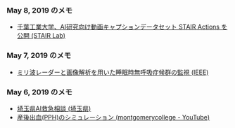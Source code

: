 ### May 8, 2019 のメモ
* [千葉工業大学、AI研究向け動画キャプションデータセット STAIR Actions を公開 (STAIR Lab)](https://sa-captions.stair.center/)

### May 7, 2019 のメモ
* [ミリ波レーダーと画像解析を用いた睡眠時無呼吸症候群の監視 (IEEE)](https://ieeexplore.ieee.org/document/8695699)

### May 6, 2019 のメモ
* [埼玉県AI救急相談 (埼玉県)](https://www.pref.saitama.lg.jp/a0703/aikyukyu.html)
* [産後出血(PPH)のシミュレーション (montgomerycollege - YouTube)](https://www.youtube.com/watch?v=MxKiGP17C24)
